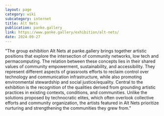```yaml
---
layout: page
category: wiki
subcategory: internet
title: Alt Nets
publication: panke.gallery
link: https://www.panke.gallery/exhibition/alt-nets/
date: 2024-09-27
---
```


"The group exhibition Alt Nets at panke.gallery brings together artistic positions that explore the intersection of community networks, low tech and permacomputing. The relation between these concepts lies in their shared values of community empowerment, sustainability, and accessibility. They represent different aspects of grassroots efforts to reclaim control over technology and communication infrastructure, while also promoting environmental stewardship and social justice/equality. Central to the exhibition is the recognition of the qualities derived from grounding artistic practices in existing contexts, conditions, and communities. Unlike the solutions proposed by technocratic elites, which often overlook collective efforts and community organization, the artists featured in Alt Nets prioritize nurturing and strengthening the communities they grew from."
